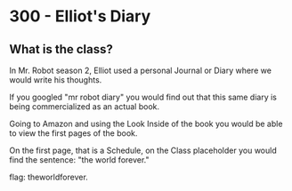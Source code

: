 # 300 - Elliot's Diary
## What is the class?

In Mr. Robot season 2, Elliot used a personal Journal or Diary where we would write his thoughts.

If you googled "mr robot diary" you would find out that this same diary is being commercialized as an actual book.

Going to Amazon and using the Look Inside of the book you would be able to view the first pages of the book.

On the first page, that is a Schedule, on the Class placeholder you would find the sentence: "the world forever."

flag: theworldforever.



